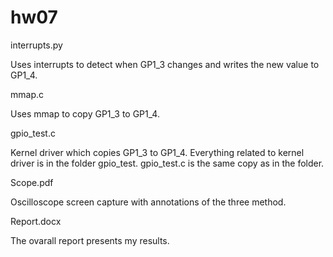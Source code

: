 # hw07

interrupts.py

Uses interrupts to detect when GP1_3 changes and writes the new value to GP1_4. 

mmap.c

Uses mmap to copy GP1_3 to GP1_4. 

gpio_test.c

Kernel driver which copies GP1_3 to GP1_4. Everything related to kernel driver is in the folder gpio_test. gpio_test.c is the same copy as in the folder. 

Scope.pdf

Oscilloscope screen capture with annotations of the three method. 

Report.docx

The ovarall report presents my results. 
